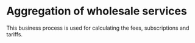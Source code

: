 # Aggregation of wholesale services

This business process is used for calculating the fees, subscriptions and tariffs.

